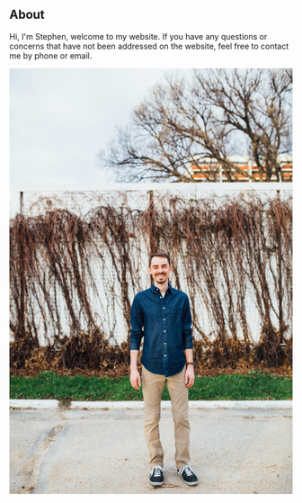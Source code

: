 ## About

Hi, I'm Stephen, welcome to my website. If you have any questions or concerns that have not been addressed on the website, feel free to contact me by phone or email.

![Stephen Klatt, MPT](https://github.com/klattphysio/klattphysio.github.io/blob/master/_pictures/Stephen_50.jpg?raw=true "Stephen Klatt, MPT")
